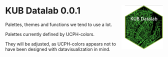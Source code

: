 
# KUB Datalab 0.0.1 <img src="man/figures/logo.png" align="right" style="padding-left:10px;background-color:white;" />

Palettes, themes and functions we tend to use a lot.

Palettes currently defined by UCPH-colors.

They will be adjusted, as UCPH-colors appears not to have been designed
with datavisualization in mind.
